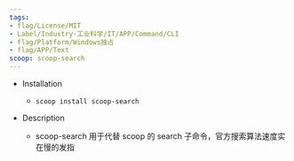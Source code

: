 ```yaml
---
tags:
- flag/License/MIT
- Label/Industry-工业科学/IT/APP/Command/CLI
- flag/Platform/Windows独占
- flag/APP/Text
scoop: scoop-search
---
```


- Installation
    - `scoop install scoop-search`

- Description
    - scoop-search 用于代替 scoop 的 search 子命令，官方搜索算法速度实在慢的发指
